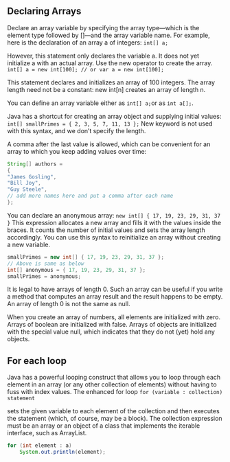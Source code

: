 ## Declaring Arrays

Declare an array variable by specifying the array type—which is the element type followed by []—and the array variable name. For example, here is the declaration of an array a of integers:
`int[] a;`

However, this statement only declares the variable a. It does not yet initialize a with an actual array. Use the new operator to create the array. 
`int[] a = new int[100]; // or var a = new int[100];`

This statement declares and initializes an array of 100 integers. The array length need not be a constant: new int[n] creates an array of length n.

You can define an array variable either as `int[] a;`or as `int a[];`.

Java has a shortcut for creating an array object and supplying initial values:
`int[] smallPrimes = { 2, 3, 5, 7, 11, 13 };`
New keyword is not used with this syntax, and we don’t specify the length.

A comma after the last value is allowed, which can be convenient for an array to which you keep adding values over time:
```java
String[] authors =
{
"James Gosling",
"Bill Joy",
"Guy Steele",
// add more names here and put a comma after each name
};
```

You can declare an anonymous array:
`new int[] { 17, 19, 23, 29, 31, 37 }`
This expression allocates a new array and fills it with the values inside the braces. It counts the number of initial values and sets the array length accordingly. You can use this syntax to reinitialize an array without creating a new variable. 
```java
smallPrimes = new int[] { 17, 19, 23, 29, 31, 37 };
// Above is same as below
int[] anonymous = { 17, 19, 23, 29, 31, 37 };
smallPrimes = anonymous;
```

It is legal to have arrays of length 0. Such an array can be useful if you write a method that computes an array result and the result happens to be empty. An array of length 0 is not the same as null.

When you create an array of numbers, all elements are initialized with zero. Arrays of boolean are initialized with false. Arrays of objects are initialized with the special value null, which indicates that they do not (yet) hold any objects. 

## For each loop

Java has a powerful looping construct that allows you to loop through each element in an array (or any other collection of elements) without having to fuss with index values. The enhanced for loop
`for (variable : collection) statement`

sets the given variable to each element of the collection and then executes the statement (which, of course, may be a block). The collection expression must be an array or an object of a class that implements the iterable interface, such as ArrayList.

```java title:"Example of for each loop"
for (int element : a)
	System.out.println(element);
```
